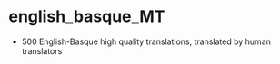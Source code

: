# english_basque_MT

- 500 English-Basque high quality translations, translated by human translators
